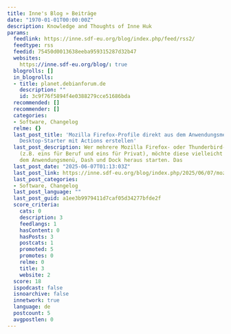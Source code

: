 ```yaml
---
title: Inne's Blog » Beiträge
date: "1970-01-01T00:00:00Z"
description: Knowledge and Thoughts of Inne Huk
params:
  feedlink: https://inne.sdf-eu.org/blog/index.php/feed/rss2/
  feedtype: rss
  feedid: 75450d0013638eeba959315287d32b47
  websites:
    https://inne.sdf-eu.org/blog/: true
  blogrolls: []
  in_blogrolls:
  - title: planet.debianforum.de
    description: ""
    id: 3c9f76f5894f4e0388279cce51686bda
  recommended: []
  recommender: []
  categories:
  - Software, Changelog
  relme: {}
  last_post_title: 'Mozilla Firefox-Profile direkt aus dem Anwendungsmenü starten:
    Desktop-Starter mit Actions erstellen'
  last_post_description: Wer mehrere Mozilla Firefox- oder Thunderbird-Profile nutzt
    (z.B. eins für Beruf und eins für Privat), möchte diese vielleicht direkt aus
    dem Anwendungsmenü, Dash und Dock heraus starten. Das
  last_post_date: "2025-06-07T01:13:03Z"
  last_post_link: https://inne.sdf-eu.org/blog/index.php/2025/06/07/mozilla-firefox-profile-direkt-aus-dem-anwendungsmenu-starten-desktop-starter-mit-actions-erstellen/
  last_post_categories:
  - Software, Changelog
  last_post_language: ""
  last_post_guid: a1ee3b9979411d7caf05d34277bfde2f
  score_criteria:
    cats: 0
    description: 3
    feedlangs: 1
    hasContent: 0
    hasPosts: 3
    postcats: 1
    promoted: 5
    promotes: 0
    relme: 0
    title: 3
    website: 2
  score: 18
  ispodcast: false
  isnoarchive: false
  innetwork: true
  language: de
  postcount: 5
  avgpostlen: 0
---
```


